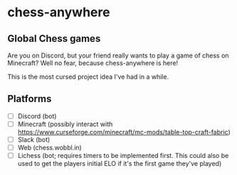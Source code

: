 # chess-anywhere

## Global Chess games

Are you on Discord, but your friend really wants to play a game of chess on Minecraft?
Well no fear, because chess-anywhere is here!

This is the most cursed project idea I've had in a while.

## Platforms

- [ ] Discord (bot)
- [ ] Minecraft (possibly interact with https://www.curseforge.com/minecraft/mc-mods/table-top-craft-fabric)
- [ ] Slack (bot)
- [ ] Web (chess.wobbl.in)
- [ ] Lichess (bot; requires timers to be implemented first. This could also be used to get the players initial ELO if it's the first game they've played)